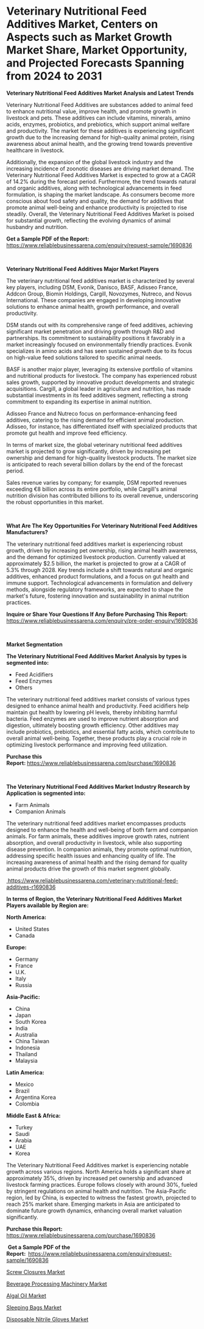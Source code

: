 <p><h1>Veterinary Nutritional Feed Additives Market, Centers on Aspects such as Market Growth Market Share, Market Opportunity, and Projected Forecasts Spanning from 2024 to 2031</h1></p><p><strong>Veterinary Nutritional Feed Additives Market Analysis and Latest Trends</strong></p>
<p><p>Veterinary Nutritional Feed Additives are substances added to animal feed to enhance nutritional value, improve health, and promote growth in livestock and pets. These additives can include vitamins, minerals, amino acids, enzymes, probiotics, and prebiotics, which support animal welfare and productivity. The market for these additives is experiencing significant growth due to the increasing demand for high-quality animal protein, rising awareness about animal health, and the growing trend towards preventive healthcare in livestock.</p><p>Additionally, the expansion of the global livestock industry and the increasing incidence of zoonotic diseases are driving market demand. The Veterinary Nutritional Feed Additives Market is expected to grow at a CAGR of 14.2% during the forecast period. Furthermore, the trend towards natural and organic additives, along with technological advancements in feed formulation, is shaping the market landscape. As consumers become more conscious about food safety and quality, the demand for additives that promote animal well-being and enhance productivity is projected to rise steadily. Overall, the Veterinary Nutritional Feed Additives Market is poised for substantial growth, reflecting the evolving dynamics of animal husbandry and nutrition.</p></p>
<p><strong>Get a Sample PDF of the Report:&nbsp;</strong> <a href="https://www.reliablebusinessarena.com/enquiry/request-sample/1690836?utm_campaign=1552&utm_medium=2&utm_source=Github&utm_content=ia&utm_term=17102024&utm_id=veterinary-nutritional-feed-additives">https://www.reliablebusinessarena.com/enquiry/request-sample/1690836</a></p>
<p>&nbsp;</p>
<p><strong>Veterinary Nutritional Feed Additives Major Market Players</strong></p>
<p><p>The veterinary nutritional feed additives market is characterized by several key players, including DSM, Evonik, Danisco, BASF, Adisseo France, Addcon Group, Biomin Holdings, Cargill, Novozymes, Nutreco, and Novus International. These companies are engaged in developing innovative solutions to enhance animal health, growth performance, and overall productivity.</p><p>DSM stands out with its comprehensive range of feed additives, achieving significant market penetration and driving growth through R&D and partnerships. Its commitment to sustainability positions it favorably in a market increasingly focused on environmentally friendly practices. Evonik specializes in amino acids and has seen sustained growth due to its focus on high-value feed solutions tailored to specific animal needs.</p><p>BASF is another major player, leveraging its extensive portfolio of vitamins and nutritional products for livestock. The company has experienced robust sales growth, supported by innovative product developments and strategic acquisitions. Cargill, a global leader in agriculture and nutrition, has made substantial investments in its feed additives segment, reflecting a strong commitment to expanding its expertise in animal nutrition.</p><p>Adisseo France and Nutreco focus on performance-enhancing feed additives, catering to the rising demand for efficient animal production. Adisseo, for instance, has differentiated itself with specialized products that promote gut health and improve feed efficiency.</p><p>In terms of market size, the global veterinary nutritional feed additives market is projected to grow significantly, driven by increasing pet ownership and demand for high-quality livestock products. The market size is anticipated to reach several billion dollars by the end of the forecast period.</p><p>Sales revenue varies by company; for example, DSM reported revenues exceeding €8 billion across its entire portfolio, while Cargill's animal nutrition division has contributed billions to its overall revenue, underscoring the robust opportunities in this market.</p></p>
<p>&nbsp;</p>
<p><strong>What Are The Key Opportunities For Veterinary Nutritional Feed Additives Manufacturers?</strong></p>
<p><p>The veterinary nutritional feed additives market is experiencing robust growth, driven by increasing pet ownership, rising animal health awareness, and the demand for optimized livestock production. Currently valued at approximately $2.5 billion, the market is projected to grow at a CAGR of 5.3% through 2028. Key trends include a shift towards natural and organic additives, enhanced product formulations, and a focus on gut health and immune support. Technological advancements in formulation and delivery methods, alongside regulatory frameworks, are expected to shape the market's future, fostering innovation and sustainability in animal nutrition practices.</p></p>
<p><strong>Inquire or Share Your Questions If Any Before Purchasing This Report:</strong> <a href="https://www.reliablebusinessarena.com/enquiry/pre-order-enquiry/1690836?utm_campaign=1552&utm_medium=2&utm_source=Github&utm_content=ia&utm_term=17102024&utm_id=veterinary-nutritional-feed-additives">https://www.reliablebusinessarena.com/enquiry/pre-order-enquiry/1690836</a></p>
<p>&nbsp;</p>
<p><strong>Market Segmentation</strong></p>
<p><strong>The Veterinary Nutritional Feed Additives Market Analysis by types is segmented into:</strong></p>
<p><ul><li>Feed Acidifiers</li><li>Feed Enzymes</li><li>Others</li></ul></p>
<p><p>The veterinary nutritional feed additives market consists of various types designed to enhance animal health and productivity. Feed acidifiers help maintain gut health by lowering pH levels, thereby inhibiting harmful bacteria. Feed enzymes are used to improve nutrient absorption and digestion, ultimately boosting growth efficiency. Other additives may include probiotics, prebiotics, and essential fatty acids, which contribute to overall animal well-being. Together, these products play a crucial role in optimizing livestock performance and improving feed utilization.</p></p>
<p><strong>Purchase this Report:&nbsp;</strong><a href="https://www.reliablebusinessarena.com/purchase/1690836?utm_campaign=1552&utm_medium=2&utm_source=Github&utm_content=ia&utm_term=17102024&utm_id=veterinary-nutritional-feed-additives">https://www.reliablebusinessarena.com/purchase/1690836</a></p>
<p>&nbsp;</p>
<p><strong>The Veterinary Nutritional Feed Additives Market Industry Research by Application is segmented into:</strong></p>
<p><ul><li>Farm Animals</li><li>Companion Animals</li></ul></p>
<p><p>The veterinary nutritional feed additives market encompasses products designed to enhance the health and well-being of both farm and companion animals. For farm animals, these additives improve growth rates, nutrient absorption, and overall productivity in livestock, while also supporting disease prevention. In companion animals, they promote optimal nutrition, addressing specific health issues and enhancing quality of life. The increasing awareness of animal health and the rising demand for quality animal products drive the growth of this market segment globally.</p></p>
<p><a href="https://www.reliablebusinessarena.com/veterinary-nutritional-feed-additives-r1690836?utm_campaign=1552&utm_medium=2&utm_source=Github&utm_content=ia&utm_term=17102024&utm_id=veterinary-nutritional-feed-additives">&nbsp;https://www.reliablebusinessarena.com/veterinary-nutritional-feed-additives-r1690836</a></p>
<p><strong>In terms of Region, the Veterinary Nutritional Feed Additives Market Players available by Region are:</strong></p>
<p>
    <p> <strong> North America: </strong>
        <ul>
            <li>United States</li>
            <li>Canada</li>
        </ul>
        </p> 
    <p> <strong> Europe: </strong>
        <ul>
            <li>Germany</li>
            <li>France</li>
            <li>U.K.</li>
            <li>Italy</li>
            <li>Russia</li>
        </ul>
        </p> 
    <p> <strong> Asia-Pacific: </strong>
        <ul>
            <li>China</li>
            <li>Japan</li>
            <li>South Korea</li>
            <li>India</li>
            <li>Australia</li>
            <li>China Taiwan</li>
            <li>Indonesia</li>
            <li>Thailand</li>
            <li>Malaysia</li>
        </ul>
        </p> 
    <p> <strong> Latin America: </strong>
        <ul>
            <li>Mexico</li>
            <li>Brazil</li>
            <li>Argentina Korea</li>
            <li>Colombia</li>
        </ul>
        </p> 
    <p> <strong> Middle East & Africa: </strong>
        <ul>
            <li>Turkey</li>
            <li>Saudi</li>
            <li>Arabia</li>
            <li>UAE</li>
            <li>Korea</li>
        </ul>
    </p>
    </p>
<p><p>The Veterinary Nutritional Feed Additives market is experiencing notable growth across various regions. North America holds a significant share at approximately 35%, driven by increased pet ownership and advanced livestock farming practices. Europe follows closely with around 30%, fueled by stringent regulations on animal health and nutrition. The Asia-Pacific region, led by China, is expected to witness the fastest growth, projected to reach 25% market share. Emerging markets in Asia are anticipated to dominate future growth dynamics, enhancing overall market valuation significantly.</p></p>
<p><strong>Purchase this Report: </strong><a href="https://www.reliablebusinessarena.com/purchase/1690836?utm_campaign=1552&utm_medium=2&utm_source=Github&utm_content=ia&utm_term=17102024&utm_id=veterinary-nutritional-feed-additives">https://www.reliablebusinessarena.com/purchase/1690836</a></p>
<p>&nbsp;<strong>Get a Sample PDF of the Report:&nbsp;&nbsp;</strong><a href="https://www.reliablebusinessarena.com/enquiry/request-sample/1690836?utm_campaign=1552&utm_medium=2&utm_source=Github&utm_content=ia&utm_term=17102024&utm_id=veterinary-nutritional-feed-additives">https://www.reliablebusinessarena.com/enquiry/request-sample/1690836</a></p>
<p><strong></strong></p>
<p><p><a href="https://www.linkedin.com/pulse/emerging-opportunities-challenges-global-screw-closures-market-5x8hf?utm_campaign=1552&utm_medium=2&utm_source=Github&utm_content=ia&utm_term=17102024&utm_id=veterinary-nutritional-feed-additives">Screw Closures Market</a></p><p><a href="https://issuu.com/reportprime-2/docs/beverage-processing-machinery-marke_73a5e0b6ffaff8?utm_campaign=1552&utm_medium=2&utm_source=Github&utm_content=ia&utm_term=17102024&utm_id=veterinary-nutritional-feed-additives">Beverage Processing Machinery Market</a></p><p><a href="https://github.com/MarciaRunte/Market-Research-Report-List-1/blob/main/algal-oil-market.md?utm_campaign=1552&utm_medium=2&utm_source=Github&utm_content=ia&utm_term=17102024&utm_id=veterinary-nutritional-feed-additives">Algal Oil Market</a></p><p><a href="https://www.linkedin.com/pulse/sleeping-bags-industry-forecast-market-shifts-strategic-imperatives-bjzsf?utm_campaign=1552&utm_medium=2&utm_source=Github&utm_content=ia&utm_term=17102024&utm_id=veterinary-nutritional-feed-additives">Sleeping Bags Market</a></p><p><a href="https://www.linkedin.com/pulse/disposable-nitrile-gloves-market-size-growth-trends-statistics-kubzf?utm_campaign=1552&utm_medium=2&utm_source=Github&utm_content=ia&utm_term=17102024&utm_id=veterinary-nutritional-feed-additives">Disposable Nitrile Gloves Market</a></p></p>